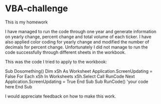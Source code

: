 # VBA-challenge
This is my homework

I have managed to run the code through one year and generate information on yearly change, percent change and total volume of each ticker.
I have also applied color coding for yearly change and modified the number of decimals for percent change.
Unfortunately I did not manage to run the code successfully through different sheets in the workbook.

This was the code I tried to apply to the workbook:

Sub Dosomething()
    Dim xSh As Worksheet
    Application.ScreenUpdating = False
    For Each xSh In Worksheets
        xSh.Select
        Call RunCode
    Next
    Application.ScreenUpdating = True
End Sub
Sub RunCode()
    'your code here
End Sub


I would appreciate feedback on how to make this work.
